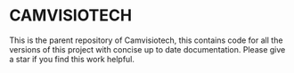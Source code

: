 # **CAMVISIOTECH**
This is the parent repository of Camvisiotech, this contains code for all the versions of this project with concise up to date documentation. Please give a star if you find this work helpful. 
